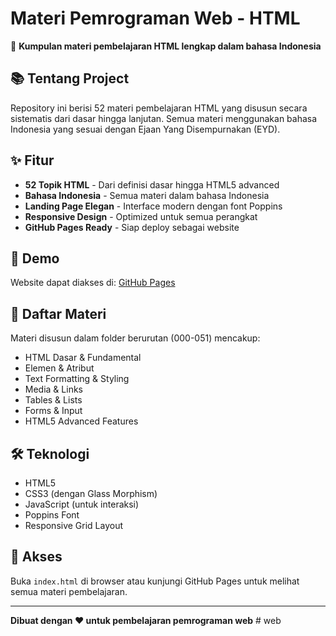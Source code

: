 # Materi Pemrograman Web - HTML

🎯 **Kumpulan materi pembelajaran HTML lengkap dalam bahasa Indonesia**

## 📚 Tentang Project

Repository ini berisi 52 materi pembelajaran HTML yang disusun secara sistematis dari dasar hingga lanjutan. Semua materi menggunakan bahasa Indonesia yang sesuai dengan Ejaan Yang Disempurnakan (EYD).

## ✨ Fitur

- **52 Topik HTML** - Dari definisi dasar hingga HTML5 advanced
- **Bahasa Indonesia** - Semua materi dalam bahasa Indonesia
- **Landing Page Elegan** - Interface modern dengan font Poppins
- **Responsive Design** - Optimized untuk semua perangkat
- **GitHub Pages Ready** - Siap deploy sebagai website

## 🚀 Demo

Website dapat diakses di: [GitHub Pages](https://hamadazein.github.io/web/)

## 📖 Daftar Materi

Materi disusun dalam folder berurutan (000-051) mencakup:
- HTML Dasar & Fundamental
- Elemen & Atribut
- Text Formatting & Styling  
- Media & Links
- Tables & Lists
- Forms & Input
- HTML5 Advanced Features

## 🛠️ Teknologi

- HTML5
- CSS3 (dengan Glass Morphism)
- JavaScript (untuk interaksi)
- Poppins Font
- Responsive Grid Layout

## 📱 Akses

Buka `index.html` di browser atau kunjungi GitHub Pages untuk melihat semua materi pembelajaran.

---
**Dibuat dengan ❤️ untuk pembelajaran pemrograman web**
#   w e b  
 